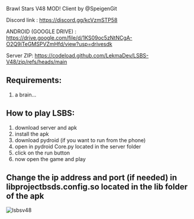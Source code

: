 Brawl Stars V48 MOD! Client by @SpeigenGit

Discord link : https://discord.gg/kcVzmSTP58

ANDROID (GOOGLE DRIVE) : https://drive.google.com/file/d/1KS09oc5zNtNCgA-O2Q9iTeGMSPVZmHfd/view?usp=drivesdk

Server ZIP: https://codeload.github.com/LekmaDev/LSBS-V48/zip/refs/heads/main

## Requirements: ##
1. a brain...

## How to play LSBS: ##
1. download server and apk
2. install the apk
3. download pydroid (if you want to run from the phone)
4. open in pydroid Core.py located in the server folder
5. click on the run button
6. now open the game and play

## Change the ip address and port (if needed) in libprojectbsds.config.so located in the lib folder of the apk ##

![lsbsv48](https://cdn.discordapp.com/attachments/1040608064681803827/1090261450095874058/Screenshot_2023-03-28-16-09-21-822_com.lsbs.v48888.jpg)
